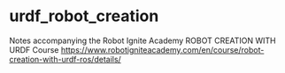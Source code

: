 # urdf_robot_creation
Notes accompanying the Robot Ignite Academy ROBOT CREATION WITH URDF Course https://www.robotigniteacademy.com/en/course/robot-creation-with-urdf-ros/details/

<!--stackedit_data:
eyJoaXN0b3J5IjpbMTc1MjE3OTE0M119
-->